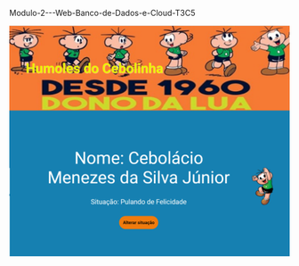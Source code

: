 Modulo-2---Web-Banco-de-Dados-e-Cloud-T3C5

![alt text]( https://github.com/machadomrm/M-dulo-2---Web-Banco-de-Dados-e-Cloud-T3C5/blob/main/jogodohumor/assets/img/parte%20completa.png)
